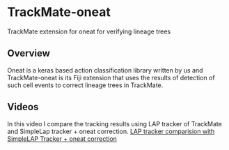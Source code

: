 # TrackMate-oneat
TrackMate extension for oneat for verifying lineage trees

## Overview
Oneat is a keras based action classification library written by us and TrackMate-oneat is its Fiji extension that uses the results of detection of such cell events to correct lineage trees in TrackMate.

## Videos
In this video I compare the tracking results using LAP tracker of TrackMate and SimpleLap tracker + oneat correction. 
[LAP tracker comparision with SimpleLAP Tracker + oneat correction](https://youtu.be/9HZvWxr2fsY)
